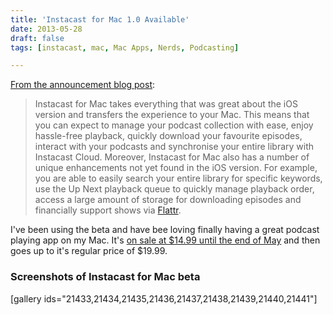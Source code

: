 ```yaml
---
title: 'Instacast for Mac 1.0 Available'
date: 2013-05-28
draft: false
tags: [instacast, mac, Mac Apps, Nerds, Podcasting]

---
```


[From the announcement blog post](http://vemedio.com/blog/posts/instacast-mac-1-0-available):

> Instacast for Mac takes everything that was great about the iOS version and transfers the experience to your Mac. This means that you can expect to manage your podcast collection with ease, enjoy hassle-free playback, quickly download your favourite episodes, interact with your podcasts and synchronise your entire library with Instacast Cloud. Moreover, Instacast for Mac also has a number of unique enhancements not yet found in the iOS version. For example, you are able to easily search your entire library for specific keywords, use the Up Next playback queue to quickly manage playback order, access a large amount of storage for downloading episodes and financially support shows via [Flattr](https://flattr.com).

I've been using the beta and have bee loving finally having a great podcast playing app on my Mac. It's [on sale at $14.99 until the end of May](http://vemedio.com/store) and then goes up to it's regular price of $19.99.

### Screenshots of Instacast for Mac beta

\[gallery ids="21433,21434,21435,21436,21437,21438,21439,21440,21441"\]
